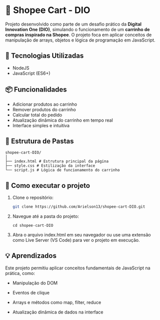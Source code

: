 # 🛒 Shopee Cart - DIO

Projeto desenvolvido como parte de um desafio prático da **Digital Innovation One (DIO)**, simulando o funcionamento de um **carrinho de compras inspirado na Shopee**. O projeto foca em aplicar conceitos de manipulação de arrays, objetos e lógica de programação em JavaScript.

## 🚀 Tecnologias Utilizadas
- NodeJS
- JavaScript (ES6+)

## 📦 Funcionalidades

- Adicionar produtos ao carrinho
- Remover produtos do carrinho
- Calcular total do pedido
- Atualização dinâmica do carrinho em tempo real
- Interface simples e intuitiva

## 📁 Estrutura de Pastas
    shopee-cart-DIO/
    │
    ├── index.html # Estrutura principal da página
    ├── style.css # Estilização da interface
    └── script.js # Lógica de funcionamento do carrinho

## 📌 Como executar o projeto

1. Clone o repositório:
   ```bash
   git clone https://github.com/Arielson13/shopee-cart-DIO.git

2. Navegue até a pasta do projeto:
    ```
    cd shopee-cart-DIO

3. Abra o arquivo index.html em seu navegador ou use uma extensão como Live Server (VS Code) para ver o projeto em execução.

## 💡 Aprendizados
Este projeto permitiu aplicar conceitos fundamentais de JavaScript na prática, como:

- Manipulação do DOM

- Eventos de clique

- Arrays e métodos como map, filter, reduce

- Atualização dinâmica de dados na interface
